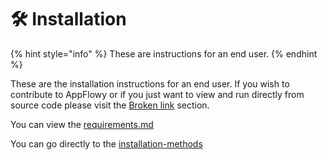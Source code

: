 # 🛠 Installation

{% hint style="info" %}
These are instructions for an end user.
{% endhint %}

These are the installation instructions for an end user.  If you wish to contribute to AppFlowy or if you just want to view and run directly from source code please visit the [Broken link](broken-reference "mention") section.

You can view the [requirements.md](requirements.md "mention")

You can go directly to the [installation-methods](installation-methods/ "mention")
